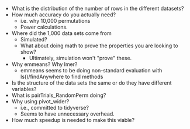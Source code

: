 + What is the distribution of the number of rows in the different datasets?
+ How much accuracy do you actually need? 
  + i.e. why 10,000 permutations
  + Power calculations.
+ Where did the 1,000 data sets come from
  + Simulated?
  + What about doing math to prove the properties you are looking to show?
     + Ultimately, simulation won't "prove" these.
+ Why emmeans? Why lmer?	 
   + emmeans seems to be doing non-standard evaluation with ls()/findAnywhere to find methods
+ Is the structure of the data sets the same or do they have different variables?
+ What is pairTrials_RandomPerm doing?
+ Why using pivot_wider?  
  + i.e., committed to tidyverse?
  + Seems to have unnecessary overhead.
+ How much speedup is needed to make this viable?
